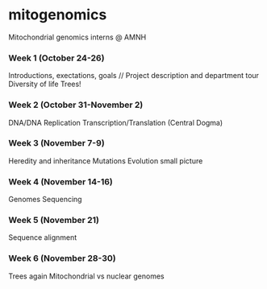 # mitogenomics
Mitochondrial genomics interns @ AMNH

### Week 1 (October 24-26)
Introductions, exectations, goals //
Project description and department tour
Diversity of life
Trees!

### Week 2 (October 31-November 2)
DNA/DNA Replication
Transcription/Translation (Central Dogma)

### Week 3 (November 7-9)
Heredity and inheritance
Mutations 
Evolution small picture

### Week 4 (November 14-16)
Genomes
Sequencing 

### Week 5 (November 21)
Sequence alignment

### Week 6 (November 28-30)
Trees again
Mitochondrial vs nuclear genomes 

